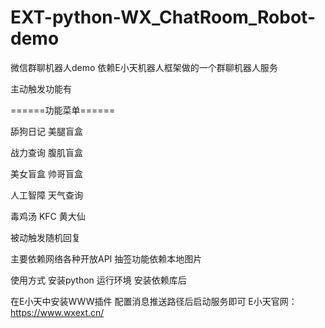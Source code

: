 # EXT-python-WX_ChatRoom_Robot-demo
微信群聊机器人demo
依赖E小天机器人框架做的一个群聊机器人服务

主动触发功能有

======功能菜单======

舔狗日记	美腿盲盒

战力查询	腹肌盲盒

美女盲盒	帅哥盲盒

人工智障	天气查询

毒鸡汤	KFC	黄大仙


被动触发随机回复

主要依赖网络各种开放API 
抽签功能依赖本地图片

使用方式
安装python 运行环境 安装依赖库后

在E小天中安装WWW插件  配置消息推送路径后启动服务即可
E小天官网：https://www.wxext.cn/
